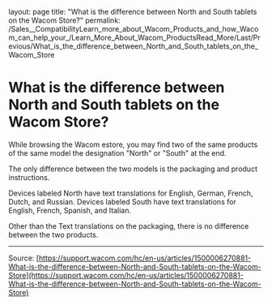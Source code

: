 layout: page
title: "What is the difference between North and South tablets on the Wacom Store?"
permalink: /Sales__CompatibilityLearn_more_about_Wacom_Products_and_how_Wacom_can_help_your_/Learn_More_About_Wacom_ProductsRead_More/Last/Previous/What_is_the_difference_between_North_and_South_tablets_on_the_Wacom_Store

# What is the difference between North and South tablets on the Wacom Store?

While browsing the Wacom estore, you may find two of the same products of the same model the designation "North" or "South" at the end.


The only difference between the two models is the packaging and product instructions.  

Devices labeled North have text translations for English, German, French, Dutch, and Russian.
Devices labeled South have text translations for English, French, Spanish, and Italian.



Other than the Text translations on the packaging, there is no difference between the two products.

---
Source: [https://support.wacom.com/hc/en-us/articles/1500006270881-What-is-the-difference-between-North-and-South-tablets-on-the-Wacom-Store](https://support.wacom.com/hc/en-us/articles/1500006270881-What-is-the-difference-between-North-and-South-tablets-on-the-Wacom-Store)
